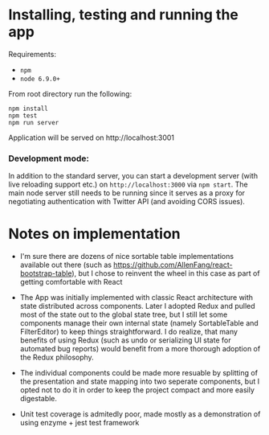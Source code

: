# Installing, testing and running the app

Requirements:
- `npm`
- `node 6.9.0+`

From root directory run the following:
```
npm install
npm test
npm run server
```

Application will be served on http://localhost:3001

### Development mode:

In addition to the standard server, you can start a development server (with live reloading support etc.) on `http://localhost:3000` via `npm start`.
The main node server still needs to be running since it serves as a proxy for negotiating authentication with Twitter API (and avoiding CORS issues).

# Notes on implementation

- I'm sure there are dozens of nice sortable table implementations available out there (such as https://github.com/AllenFang/react-bootstrap-table), but I chose to reinvent the wheel in this case as part of getting comfortable with React

- The App was initially implemented with classic React architecture with state distributed across components. Later I adopted Redux and pulled most of the state out to the global state tree, but I still let some components manage their own internal state (namely SortableTable and FilterEditor) to keep things straightforward. I do realize, that many benefits of using Redux (such as undo or serializing UI state for automated bug reports) would benefit from a more thorough adoption of the Redux philosophy.

- The individual components could be made more resuable by splitting of the presentation and state mapping into two seperate components, but I opted not to do it in order to keep the project compact and more easily digestable.

- Unit test coverage is admitedly poor, made mostly as a demonstration of using enzyme + jest test framework